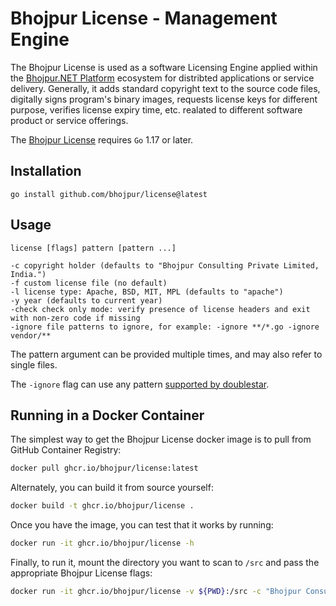 # Bhojpur License - Management Engine

The Bhojpur License is used as a software Licensing Engine applied within the [Bhojpur.NET Platform](http://github.com/bhojpur/platform) ecosystem for distribted applications or service delivery. Generally, it adds standard copyright text to the source code files, digitally signs program's binary images, requests license keys for different purpose, verifies license expiry time, etc. realated to different software product or service offerings.

The [Bhojpur License](http://github.com/bhojpur/license) requires `Go` 1.17 or later.

## Installation

    go install github.com/bhojpur/license@latest

## Usage

    license [flags] pattern [pattern ...]

    -c copyright holder (defaults to "Bhojpur Consulting Private Limited, India.")
    -f custom license file (no default)
    -l license type: Apache, BSD, MIT, MPL (defaults to "apache")
    -y year (defaults to current year)
    -check check only mode: verify presence of license headers and exit with non-zero code if missing
    -ignore file patterns to ignore, for example: -ignore **/*.go -ignore vendor/**

The pattern argument can be provided multiple times, and may also refer
to single files.

The `-ignore` flag can use any pattern [supported by
doublestar](https://github.com/bmatcuk/doublestar#patterns).

## Running in a Docker Container

The simplest way to get the Bhojpur License docker image is to pull from GitHub
Container Registry:

```bash
docker pull ghcr.io/bhojpur/license:latest
```

Alternately, you can build it from source yourself:

```bash
docker build -t ghcr.io/bhojpur/license .
```

Once you have the image, you can test that it works by running:

```bash
docker run -it ghcr.io/bhojpur/license -h
```

Finally, to run it, mount the directory you want to scan to `/src` and pass the
appropriate Bhojpur License flags:

```bash
docker run -it ghcr.io/bhojpur/license -v ${PWD}:/src -c "Bhojpur Consulting Private Limited, India." *.go
```